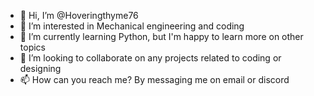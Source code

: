 - 👋 Hi, I’m @Hoveringthyme76
- 👀 I’m interested in Mechanical engineering and coding
- 🌱 I’m currently learning Python, but I'm happy to learn more on other topics
- 💞️ I’m looking to collaborate on any projects related to coding or designing
- 📫 How can you reach me? By messaging me on email or discord

<!---
Hoveringthyme76/Hoveringthyme76 is a ✨ special ✨ repository because its `README.md` (this file) appears on your GitHub profile.
You can click the Preview link to take a look at your changes.
--->
